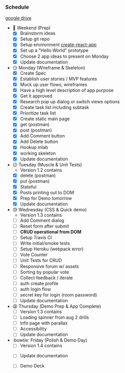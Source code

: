 ### Schedule
[google drive](https://goo.gl/6zfcFG)
* :memo: Weekend (Prep)
    - [X] Brainstorm ideas
	- [X] Setup git repo 
	- [X] Setup environment [create-react-app](https://github.com/facebookincubator/create-react-app)
	- [X] Set up a "Hello World" prototype 
	- [X] Choose 2 app ideas to present on Monday
	- [X] Update documentation

* :smirk: Monday (Wireframe & Skeleton)
	- [X] Create Spec
	- [X] Establish user stories / MVP features
	- [X] Mock up user flows, wireframes
	- [X] Have a high level description of app purpose
	- [X] Get it approved
	- [X] Research pop up dialog or switch views options 
	- [X] Create task list including subtask 
	- [X] Prioritize task list
	- [X] Create static main page
	- [X] get (postman)
	- [X] post (postman)
	- [X] Add Comment button
	- [X] Add Delete button 
	- [X] Hookup mlab
	- [X] working skeleton 
	- [X] Update documentation

* :confused: Tuesday (Muscle & Unit Tests)
	*  Version 1.2 contains
	- [X] delete (postman)
	- [X] put (postman)
	- [X] Stateful
	- [X] Posts printing out to DOM
	- [X] Prep for Demo tomorrow
	- [X] Update documentation	

* :sweat: Wednesday (CSS & Quick demo)
	* Version 1.3 contains 
	- [ ] Add Comment dialog
	- [ ] Reset form after submit
	- [ ] **CRUD operational from DOM**
	- [ ] Setup Travis CI
	- [ ] Write initial/smoke tests
	- [ ] Setup Heroku (webpack error)
	- [ ] Vote Counter
	- [ ] Unit Tests for CRUD
	- [ ] Responsive forum w/ assets
	- [ ] Sorting by popular vote
	- [ ] Collect feedback / iterate
	- [ ] auth create profile
	- [ ] auth login flow
	- [ ] secret key for login (room password)
	- [ ] Update documentation

* :weary: Thursday (Demo Prep & App Complete)
	* [ ] Version 1.3 contains
	- [ ] Loading spinner from aug 2 drills
	- [ ] Info page with parallax
	- [ ] Accessibility
	- [ ] Update documentation

* :bowtie: Friday (Polish & Demo Day)
	* [ ] Version 1.4 contains
	- [ ] Update documentation
	- [ ] Demo Deck

